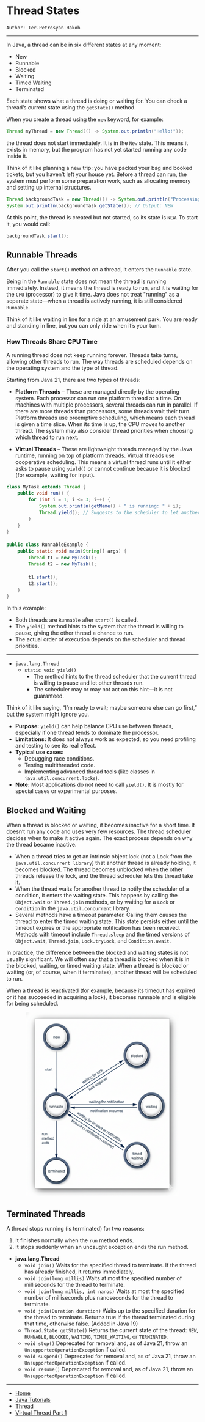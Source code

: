 # Thread States

```
Author: Ter-Petrosyan Hakob
```

---

In Java, a thread can be in six different states at any moment:

- New
- Runnable
- Blocked
- Waiting
- Timed Waiting
- Terminated

Each state shows what a thread is doing or waiting for. You can check a thread’s current state using the `getState()` method.

When you create a thread using the `new` keyword, for example:

```java
Thread myThread = new Thread(() -> System.out.println("Hello!"));
```

the thread does not start immediately. It is in the `New` state. This means it exists in memory, but the program has not yet started running any code inside it.

Think of it like planning a new trip: you have packed your bag and booked tickets, but you haven’t left your house yet. Before a thread can run, the system must perform some preparation work, such as allocating memory and setting up internal structures.

```java
Thread backgroundTask = new Thread(() -> System.out.println("Processing data..."));
System.out.println(backgroundTask.getState()); // Output: NEW
```

At this point, the thread is created but not started, so its state is `NEW`. To start it, you would call:

```java
backgroundTask.start();
```

## Runnable Threads

After you call the `start()` method on a thread, it enters the `Runnable` state.

Being in the `Runnable` state does not mean the thread is running immediately. Instead, it means the thread is ready to run, and it is waiting for the `CPU` (processor) to give it time. Java does not treat "running" as a separate state—when a thread is actively running, it is still considered `Runnable`.

Think of it like waiting in line for a ride at an amusement park. You are ready and standing in line, but you can only ride when it’s your turn.


### How Threads Share CPU Time

A running thread does not keep running forever. Threads take turns, allowing other threads to run. The way threads are scheduled depends 
on the operating system and the type of thread.

Starting from Java 21, there are two types of threads:
- **Platform Threads** – These are managed directly by the operating system. Each processor can run one platform thread at a time. 
    On machines with multiple processors, several threads can run in parallel. If there are more threads than processors, some 
    threads wait their turn. Platform threads use preemptive scheduling, which means each thread is given a time slice. When its time is up, 
    the CPU moves to another thread. The system may also consider thread priorities when choosing which thread to run next.

- **Virtual Threads** – These are lightweight threads managed by the Java runtime, running on top of platform threads. Virtual threads use 
    cooperative scheduling. This means a virtual thread runs until it either asks to pause using `yield()` or cannot continue because it is 
    blocked (for example, waiting for input).

```java
class MyTask extends Thread {
    public void run() {
        for (int i = 1; i <= 3; i++) {
            System.out.println(getName() + " is running: " + i);
            Thread.yield(); // Suggests to the scheduler to let another thread run
        }
    }
}

public class RunnableExample {
    public static void main(String[] args) {
        Thread t1 = new MyTask();
        Thread t2 = new MyTask();

        t1.start();
        t2.start();
    }
}
```

In this example:

- Both threads are `Runnable` after `start()` is called.
- The `yield()` method hints to the system that the thread is willing to pause, giving the other thread a chance to run.
- The actual order of execution depends on the scheduler and thread priorities.

---

- `java.lang.Thread` 
    - `static void yield()` 
        - The method hints to the thread scheduler that the current thread is willing to pause and let other threads run.
        - The scheduler may or may not act on this hint—it is not guaranteed.

Think of it like saying, “I’m ready to wait; maybe someone else can go first,” but the system might ignore you.

- **Purpose:** `yield()` can help balance CPU use between threads, especially if one thread tends to dominate the processor.
- **Limitations:** It does not always work as expected, so you need profiling and testing to see its real effect.
- **Typical use cases:**
    - Debugging race conditions.
    - Testing multithreaded code.
    - Implementing advanced thread tools (like classes in `java.util.concurrent.locks`).
- **Note:** Most applications do not need to call `yield()`. It is mostly for special cases or experimental purposes.

## Blocked and Waiting

When a thread is blocked or waiting, it becomes inactive for a short time. It doesn’t run any 
code and uses very few resources. The thread scheduler decides when to make it active again. 
The exact process depends on why the thread became inactive.

- When a thread tries to get an intrinsic object lock (not a Lock from the `java.util.concurrent library`) that 
    another thread is already holding, it becomes blocked. The thread becomes unblocked when the other threads release the lock, 
    and the thread scheduler lets this thread take it.
- When the thread waits for another thread to notify the scheduler of a condition, it enters the waiting state. 
    This happens by calling the `Object.wait` or `Thread.join` methods, or by waiting for a `Lock` or `Condition` in the `java.util.concurrent` library.    
- Several methods have a timeout parameter. Calling them causes the thread to enter the timed waiting state. This state persists 
    either until the timeout expires or the appropriate notification has been received. Methods with timeout include `Thread.sleep` 
    and the timed versions of `Object.wait`, `Thread.join`, `Lock.tryLock`, and `Condition.await`.

In practice, the difference between the blocked and waiting states is not usually significant. We will often say that a thread is blocked when it is in the blocked, waiting, or timed waiting state. When a thread is blocked or waiting (or, of course, when it terminates), another thread will be scheduled to run.

When a thread is reactivated (for example, because its timeout has expired or it has succeeded in acquiring a lock), it becomes runnable and is eligible for being scheduled.

<p align="center">
    <img src="./assets/img2.png" alt="img2" width="400"/>
</p>

## Terminated Threads

A thread stops running (is terminated) for two reasons:

1. It finishes normally when the `run` method ends.
2. It stops suddenly when an uncaught exception ends the run method.

- **java.lang.Thread**
    - `void join()` Waits for the specified thread to terminate. If the thread has already finished, it returns immediately.
    - `void join(long millis)` Waits at most the specified number of milliseconds for the thread to terminate.
    - `void join(long millis, int nanos)` Waits at most the specified number of milliseconds plus nanoseconds for the thread to terminate.
    - `void join(Duration duration)` Waits up to the specified duration for the thread to terminate. Returns true if the thread terminated during that time, otherwise false. (Added in Java 19)
    - `Thread.State getState()` Returns the current state of the thread: `NEW`, `RUNNABLE`, `BLOCKED`, `WAITING`, `TIMED_WAITING`, or `TERMINATED`.
    - `void stop()`  Deprecated for removal and, as of Java 21, throw an `UnsupportedOperationException` if called.
    - `void suspend()` Deprecated for removal and, as of Java 21, throw an `UnsupportedOperationException` if called.
    - `void resume()`  Deprecated for removal and, as of Java 21, throw an `UnsupportedOperationException` if called.
   
---

- [Home](./../../README.md)
- [Java Tutorials](./../tutorials.md)
- [Thread](./1_Thread.md)
- [Virtual Thread Part 1](./3_Virtual_Thread_Part1.md)